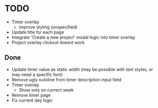 # TODO

- Timer overlay
    - improve styling (unspecified)
- Update title for each page
- Integrate 'Create a new project' modal logic into timer overlay
- Project overlay clickout doesnt work

## Done
- Update timer value as static width (may be possible with text styles, or may need a specific font)
- Remove ugly outxline from timer description input field
- Timer overlay
    - Show only on correct week
- Remove timer page
- Fix current day logic

